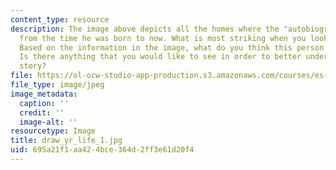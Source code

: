 ```yaml
---
content_type: resource
description: The image above depicts all the homes where the "autobiographer" lived
  from the time he was born to now. What is most striking when you look at this image?
  Based on the information in the image, what do you think this person feels? Values?
  Is there anything that you would like to see in order to better understand this
  story?
file: https://ol-ocw-studio-app-production.s3.amazonaws.com/courses/es-240-composing-your-life-exploration-of-self-through-visual-arts-and-writing-spring-2006/695a21f1aa424bce364d2ff3e61d20f4_draw_yr_life_1.jpg
file_type: image/jpeg
image_metadata:
  caption: ''
  credit: ''
  image-alt: ''
resourcetype: Image
title: draw_yr_life_1.jpg
uid: 695a21f1-aa42-4bce-364d-2ff3e61d20f4
---
```

